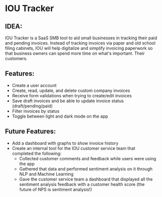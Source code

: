 # IOU Tracker

## IDEA:
IOU Tracker is a SaaS SMB tool to aid small businesses in tracking their paid and pending invoices. Instead of tracking invoices via paper and old school filing cabinets, IOU will help digitalize and simplify invoicing paperwork so that business owners can spend more time on what's important. Their customers.  

## Features:
* Create a user account 
* Create, read, update, and delete custom company invoices
* Receive form validations when trying to create/edit invoices 
* Save draft invoices and be able to update invoice status (draft/pending/paid) 
* Filter invoices by status
* Toggle between light and dark mode on the app

## Future Features: 
* Add a dashboard with graphs to show invoice history 
* Create an internal tool for the IOU customer service team that completed the following:
  * Collected customer comments and feedback while users were using the app
  * Gathered that data and performed sentiment analysis on it through NLP and Machine Learning 
  * Gave the customer service team a dashboard that displayed all the sentiment analysis feedback with a customer health score (the future of NPS is sentiment analysis!)
